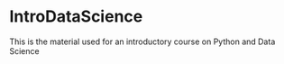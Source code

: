 # IntroDataScience

This is the material used for an introductory course on Python and Data Science
